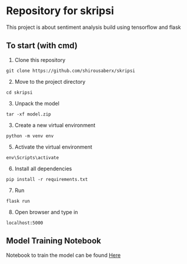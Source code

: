 # Repository for skripsi

This project is about sentiment analysis build using tensorflow and flask

## To start (with cmd)
1. Clone this repository
```
git clone https://github.com/shirousaberx/skripsi
```

2. Move to the project directory
```
cd skripsi
```

3. Unpack the model
```
tar -xf model.zip
```

3. Create a new virtual environment
```
python -m venv env
```

5. Activate the virtual environment 
```
env\Scripts\activate
```

6. Install all dependencies
```
pip install -r requirements.txt
```

7. Run
```
flask run
```

8. Open browser and type in
```
localhost:5000
```

## Model Training Notebook
Notebook to train the model can be found [Here](model_training.ipynb)
